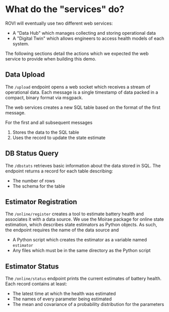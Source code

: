 # What do the "services" do?

ROVI will eventually use two different web services:

- A "Data Hub" which manages collecting and storing operational data
- A "Digital Twin" which allows engineers to access health models of each system.

The following sections detail the actions which we expected the web service to provide when building this demo.

## Data Upload

The `/upload` endpoint opens a web socket which receives a stream of operational data.
Each message is a single timestamp of data packed in a compact, binary format via msgpack.

The web services creates a new SQL table based on the format of the first message.

For the first and all subsequent messages

1. Stores the data to the SQL table
2. Uses the record to update the state estimate

## DB Status Query

The `/dbstats` retrieves basic information about the data stored in SQL.
The endpoint returns a record for each table describing:

- The number of rows
- The schema for the table

## Estimator Registration

The `/online/register` creates a tool to estimate battery health and associates it with a data source.
We use the Moirae package for online state estimation, which describes state estimators as Python objects.
As such, the endpoint requires the name of the data source and

- A Python script which creates the estimator as a variable named `estimator`
- Any files which must be in the same directory as the Python script

## Estimator Status

The `/online/status` endpoint prints the current estimates of battery health.
Each record contains at least:

- The latest time at which the health was estimated
- The names of every parameter being estimated
- The mean and covariance of a probability distribution for the parameters
